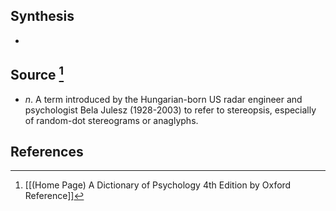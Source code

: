 ## Synthesis
- 
## Source [^1]
- $n$. A term introduced by the Hungarian-born US radar engineer and psychologist Bela Julesz (1928-2003) to refer to stereopsis, especially of random-dot stereograms or anaglyphs.
## References

[^1]: [[(Home Page) A Dictionary of Psychology 4th Edition by Oxford Reference]]